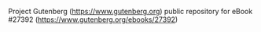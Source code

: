 Project Gutenberg (https://www.gutenberg.org) public repository for eBook #27392 (https://www.gutenberg.org/ebooks/27392)
